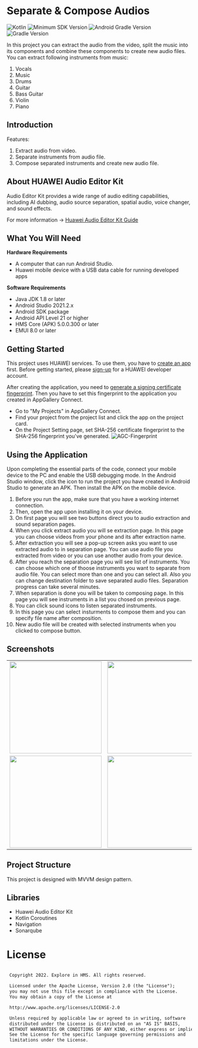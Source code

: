 # Separate & Compose Audios

![Kotlin](https://img.shields.io/badge/language-kotlin-blue) ![Minimum SDK Version](https://img.shields.io/badge/minSDK-21-orange) ![Android Gradle Version](https://img.shields.io/badge/androidGradleVersion-7.2.1-green) ![Gradle Version](https://img.shields.io/badge/gradleVersion-7.3.3-informational)

In this project you can extract the audio from the video, split the music into its components and combine these components to create new audio files.
You can extract following instruments from music:
1. Vocals
2. Music
3. Drums
4. Guitar
5. Bass Guitar
6. Violin
7. Piano

## Introduction

Features:
1.	Extract audio from video.
2.	Separate instruments from audio file.
3.	Compose separated instruments and create new audio file.

## About HUAWEI Audio Editor Kit

Audio Editor Kit provides a wide range of audio editing capabilities, including AI dubbing, audio source separation, spatial audio, voice changer, and sound effects.

For more information -> [Huawei Audio Editor Kit Guide](https://developer.huawei.com/consumer/en/doc/development/Media-Guides/introduction-0000001153026881)

## What You Will Need

**Hardware Requirements**
- A computer that can run Android Studio.
- Huawei mobile device with a USB data cable for running developed apps

**Software Requirements**
- Java JDK 1.8 or later
- Android Studio 2021.2.x
- Android SDK package
- Android API Level 21 or higher
- HMS Core (APK) 5.0.0.300 or later
- EMUI 8.0 or later

## Getting Started

This project uses HUAWEI services. To use them, you have to [create an app](https://developer.huawei.com/consumer/en/doc/distribution/app/agc-create_app) first. Before getting started, please [sign-up](https://id1.cloud.huawei.com/CAS/portal/userRegister/regbyemail.html?service=https%3A%2F%2Foauth-login1.cloud.huawei.com%2Foauth2%2Fv2%2Flogin%3Faccess_type%3Doffline%26client_id%3D6099200%26display%3Dpage%26flowID%3D6d751ab7-28c0-403c-a7a8-6fc07681a45d%26h%3D1603370512.3540%26lang%3Den-us%26redirect_uri%3Dhttps%253A%252F%252Fdeveloper.huawei.com%252Fconsumer%252Fen%252Flogin%252Fhtml%252FhandleLogin.html%26response_type%3Dcode%26scope%3Dopenid%2Bhttps%253A%252F%252Fwww.huawei.com%252Fauth%252Faccount%252Fcountry%2Bhttps%253A%252F%252Fwww.huawei.com%252Fauth%252Faccount%252Fbase.profile%26v%3D9f7b3af3ae56ae58c5cb23a5c1ff5af7d91720cea9a897be58cff23593e8c1ed&loginUrl=https%3A%2F%2Fid1.cloud.huawei.com%3A443%2FCAS%2Fportal%2FloginAuth.html&clientID=6099200&lang=en-us&display=page&loginChannel=89000060&reqClientType=89) for a HUAWEI developer account.

After creating the application, you need to [generate a signing certificate fingerprint](https://developer.huawei.com/consumer/en/codelab/HMSPreparation/index.html#3). Then you have to set this fingerprint to the application you created in AppGallery Connect.
- Go to "My Projects" in AppGallery Connect.
- Find your project from the project list and click the app on the project card.
- On the Project Setting page, set SHA-256 certificate fingerprint to the SHA-256 fingerprint you've generated.
![AGC-Fingerprint](https://communityfile-drcn.op.hicloud.com/FileServer/getFile/cmtyPub/011/111/111/0000000000011111111.20200511174103.08977471998788006824067329965155:50510612082412:2800:6930AD86F3F5AF6B2740EF666A56165E65A37E64FA305A30C5EFB998DA38D409.png?needInitFileName=true?needInitFileName=true?needInitFileName=true?needInitFileName=true)

## Using the Application

Upon completing the essential parts of the code, connect your mobile device to the PC and enable the USB debugging mode. In the Android Studio window, click the icon to run the project you have created in Android Studio to generate an APK. Then install the APK on the mobile device.

1.  Before you run the app, make sure that you have a working internet connection.
2.	Then, open the app upon installing it on your device.
3.  On first page you will see two buttons direct you to audio extraction and sound separation pages.
4.	When you click extract audio you will se extraction page. In this page you can choose videos from your phone and its after extraction name.
5.	After extraction you will see a pop-up screen asks you want to use extracted audio to in separation page. You can use audio file you extracted from video or you can use another audio from your device.
6.  After you reach the separation page you will see list of instruments. You can choose which one of thoose instruments you want to separate from audio file. You can select more than one and you can select all. Also you can change destination folder to save separated audio files. Separation progress can take several minutes.
7.  When separation is done you will be taken to composing page. In this page you will see instruments in a list you chosed on previous page.
8.  You can click sound icons to listen separated instruments.
9.	In this page you can select insturments to compose them and you can specify file name after composition.
10.	New audio file will be created with selected instruments when you clicked to compose button.

## Screenshots

<table>
<tr>
<td>
<img src="Screenshots/1.jpg" width="250"> 
</td>
<td>
<img src="Screenshots/2.jpg" width="250"> 
</td>
<td>
<img src="Screenshots/3.jpg" width="250">
</td>
</tr>

<tr>
<td>
<img src="Screenshots/4.jpg" width="250">
</td>
<td>
<img src="Screenshots/5.jpg" width="250">
</td>
<td>
<img src="Screenshots/6.jpg" width="250"> 
</td>
</tr>
</table>

## Project Structure

This project is designed with MVVM design pattern.

## Libraries
- Huawei Audio Editor Kit
- Kotlin Coroutines
- Navigation
- Sonarqube

# License
```xml

 Copyright 2022. Explore in HMS. All rights reserved.

 Licensed under the Apache License, Version 2.0 (the "License");
 you may not use this file except in compliance with the License.
 You may obtain a copy of the License at

 http://www.apache.org/licenses/LICENSE-2.0

 Unless required by applicable law or agreed to in writing, software
 distributed under the License is distributed on an "AS IS" BASIS,
 WITHOUT WARRANTIES OR CONDITIONS OF ANY KIND, either express or implied.
 See the License for the specific language governing permissions and
 limitations under the License.

```
